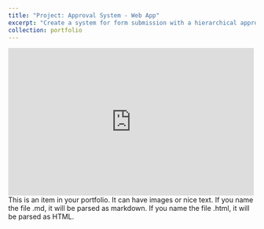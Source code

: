 ```yaml
---
title: "Project: Approval System - Web App"
excerpt: "Create a system for form submission with a hierarchical approval workflow.<br/><iframe width='400' height='225' src='https://www.youtube.com/embed/F-2NI3qfZ-k' frameborder='0' allowfullscreen></iframe>"
collection: portfolio
---
```


<iframe width="500" height="300" src="https://www.youtube.com/embed/F-2NI3qfZ-k" frameborder="0" allowfullscreen></iframe>
This is an item in your portfolio. It can have images or nice text. If you name the file .md, it will be parsed as markdown. If you name the file .html, it will be parsed as HTML.
